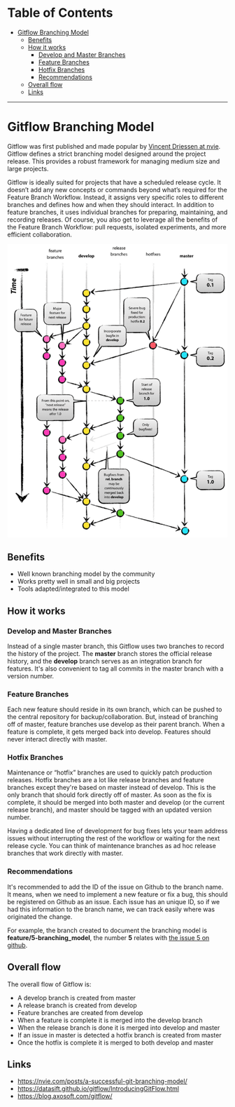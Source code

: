 
Table of Contents
=================

   * [Gitflow Branching Model](#gitflow-branching-model)
      * [Benefits](#benefits)
      * [How it works](#how-it-works)
         * [Develop and Master Branches](#develop-and-master-branches)
         * [Feature Branches](#feature-branches)
         * [Hotfix Branches](#hotfix-branches)
         * [Recommendations](#recommendations)
      * [Overall flow](#overall-flow)
      * [Links](#links)

---

# Gitflow Branching Model

Gitflow was first published and made popular by [Vincent Driessen at nvie](http://nvie.com/posts/a-successful-git-branching-model/).
Gitflow defines a strict branching model designed around the project release. This provides a robust framework for managing medium size and large projects.

Gitflow is ideally suited for projects that have a scheduled release cycle.
It doesn’t add any new concepts or commands beyond what’s required for the Feature Branch Workflow.
Instead, it assigns very specific roles to different branches and defines how and when they should interact.
In addition to feature branches, it uses individual branches for preparing, maintaining, and recording releases.
Of course, you also get to leverage all the benefits of the Feature Branch Workflow: pull requests, isolated experiments, and more efficient collaboration.

![Gitflow branching model](../img/git-branching-model@2x.png)


## Benefits

* Well known branching model by the community
* Works pretty well in small and big projects
* Tools adapted/integrated to this model


## How it works



### Develop and Master Branches

Instead of a single master branch, this Gitflow uses two branches to record the history of the project.
The **master** branch stores the official release history, and the **develop** branch serves as an integration branch for features.
It's also convenient to tag all commits in the master branch with a version number.



### Feature Branches

Each new feature should reside in its own branch, which can be pushed to the central repository for backup/collaboration.
But, instead of branching off of master, feature branches use develop as their parent branch.
When a feature is complete, it gets merged back into develop. Features should never interact directly with master.



### Hotfix Branches

Maintenance or “hotfix” branches are used to quickly patch production releases.
Hotfix branches are a lot like release branches and feature branches except they're based on master instead of develop.
This is the only branch that should fork directly off of master. As soon as the fix is complete, it should be merged into both master and develop (or the current release branch), and master should be tagged with an updated version number.

Having a dedicated line of development for bug fixes lets your team address issues without interrupting the rest of the workflow or waiting for the next release cycle. You can think of maintenance branches as ad hoc release branches that work directly with master.



### Recommendations

It's recommended to add the ID of the issue on Github to the branch name.
It means, when we need to implement a new feature or fix a bug, this should be registered on Github as an issue.
Each issue has an unique ID, so if we had this information to the branch name, we can track easily where was originated the change.

For example, the branch created to document the branching model is **feature/5-branching_model**, the number **5** relates with [the issue 5 on github](https://github.com/oceanprotocol/engineering/issues/5).



## Overall flow

The overall flow of Gitflow is:

* A develop branch is created from master
* A release branch is created from develop
* Feature branches are created from develop
* When a feature is complete it is merged into the develop branch
* When the release branch is done it is merged into develop and master
* If an issue in master is detected a hotfix branch is created from master
* Once the hotfix is complete it is merged to both develop and master



## Links

* https://nvie.com/posts/a-successful-git-branching-model/
* https://datasift.github.io/gitflow/IntroducingGitFlow.html
* https://blog.axosoft.com/gitflow/